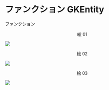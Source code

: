 # ファンクション GKEntity

ファンクション

<div align="center">
絵 01
</div>

![](Imagens/XXX-Img01.png)

<div align="center">
絵 02
</div>

![](Imagens/XXX-Img02.png)

<div align="center">
絵 03
</div>

![](Imagens/XXX-Img03.png)
